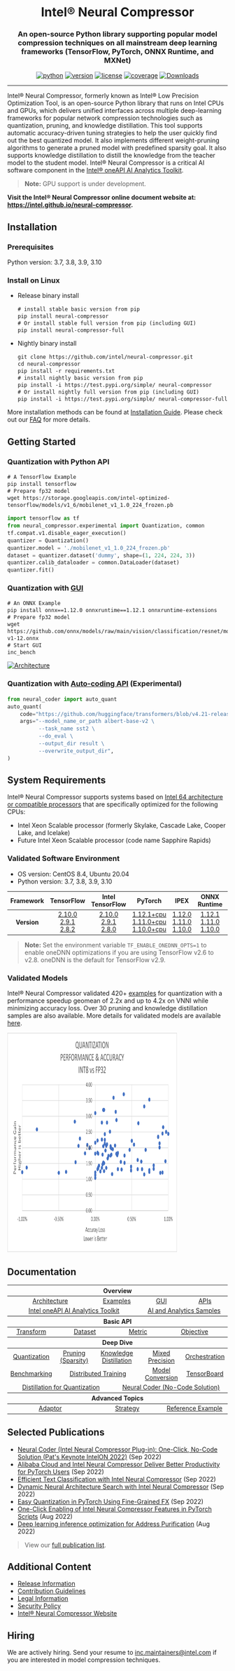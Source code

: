 <div align="center">
  
Intel® Neural Compressor
===========================
<h3> An open-source Python library supporting popular model compression techniques on all mainstream deep learning frameworks (TensorFlow, PyTorch, ONNX Runtime, and MXNet)</h3>

[![python](https://img.shields.io/badge/python-3.7%2B-blue)](https://github.com/intel/neural-compressor)
[![version](https://img.shields.io/badge/release-1.14-green)](https://github.com/intel/neural-compressor/releases)
[![license](https://img.shields.io/badge/license-Apache%202-blue)](https://github.com/intel/neural-compressor/blob/master/LICENSE)
[![coverage](https://img.shields.io/badge/coverage-90%25-green)](https://github.com/intel/neural-compressor)
[![Downloads](https://static.pepy.tech/personalized-badge/neural-compressor?period=total&units=international_system&left_color=grey&right_color=green&left_text=downloads)](https://pepy.tech/project/neural-compressor)
</div>

---
<div align="left">

Intel® Neural Compressor, formerly known as Intel® Low Precision Optimization Tool, is an open-source Python library that runs on Intel CPUs and GPUs, which delivers unified interfaces across multiple deep-learning frameworks for popular network compression technologies such as quantization, pruning, and knowledge distillation. This tool supports automatic accuracy-driven tuning strategies to help the user quickly find out the best quantized model. It also implements different weight-pruning algorithms to generate a pruned model with predefined sparsity goal. It also supports knowledge distillation to distill the knowledge from the teacher model to the student model. 
Intel® Neural Compressor is a critical AI software component in the [Intel® oneAPI AI Analytics Toolkit](https://software.intel.com/content/www/us/en/develop/tools/oneapi/ai-analytics-toolkit.html).

> **Note:**
> GPU support is under development.

**Visit the Intel® Neural Compressor online document website at: <https://intel.github.io/neural-compressor>.**   

## Installation

### Prerequisites

Python version: 3.7, 3.8, 3.9, 3.10

### Install on Linux
- Release binary install 
  ```Shell
  # install stable basic version from pip
  pip install neural-compressor
  # Or install stable full version from pip (including GUI)
  pip install neural-compressor-full
  ```
- Nightly binary install
  ```Shell
  git clone https://github.com/intel/neural-compressor.git
  cd neural-compressor
  pip install -r requirements.txt
  # install nightly basic version from pip
  pip install -i https://test.pypi.org/simple/ neural-compressor
  # Or install nightly full version from pip (including GUI)
  pip install -i https://test.pypi.org/simple/ neural-compressor-full
  ```
More installation methods can be found at [Installation Guide](./docs/installation_guide.md). Please check out our [FAQ](./docs/faq.md) for more details.

## Getting Started
### Quantization with Python API    

```shell
# A TensorFlow Example
pip install tensorflow
# Prepare fp32 model
wget https://storage.googleapis.com/intel-optimized-tensorflow/models/v1_6/mobilenet_v1_1.0_224_frozen.pb
```
```python
import tensorflow as tf
from neural_compressor.experimental import Quantization, common
tf.compat.v1.disable_eager_execution()
quantizer = Quantization()
quantizer.model = './mobilenet_v1_1.0_224_frozen.pb'
dataset = quantizer.dataset('dummy', shape=(1, 224, 224, 3))
quantizer.calib_dataloader = common.DataLoader(dataset)
quantizer.fit()
```
### Quantization with [GUI](./docs/bench.md)
```shell
# An ONNX Example
pip install onnx==1.12.0 onnxruntime==1.12.1 onnxruntime-extensions
# Prepare fp32 model
wget https://github.com/onnx/models/raw/main/vision/classification/resnet/model/resnet50-v1-12.onnx
# Start GUI
inc_bench
```
<a target="_blank" href="./docs/imgs/INC_GUI.gif">
  <img src="./docs/imgs/INC_GUI.gif" alt="Architecture">
</a>

### Quantization with [Auto-coding API](./neural_coder/docs/AutoQuant.md) (Experimental)

```python
from neural_coder import auto_quant
auto_quant(
    code="https://github.com/huggingface/transformers/blob/v4.21-release/examples/pytorch/text-classification/run_glue.py",
    args="--model_name_or_path albert-base-v2 \
          --task_name sst2 \
          --do_eval \
          --output_dir result \
          --overwrite_output_dir",
)
```

## System Requirements

Intel® Neural Compressor supports systems based on [Intel 64 architecture or compatible processors](https://en.wikipedia.org/wiki/X86-64) that are specifically optimized for the following CPUs:

* Intel Xeon Scalable processor (formerly Skylake, Cascade Lake, Cooper Lake, and Icelake)
* Future Intel Xeon Scalable processor (code name Sapphire Rapids)

### Validated Software Environment

* OS version: CentOS 8.4, Ubuntu 20.04  
* Python version: 3.7, 3.8, 3.9, 3.10  

<table class="docutils">
<thead>
  <tr>
    <th>Framework</th>
    <th>TensorFlow</th>
    <th>Intel TensorFlow</th>
    <th>PyTorch</th>
    <th>IPEX</th>
    <th>ONNX Runtime</th>
    <th>MXNet</th>
  </tr>
</thead>
<tbody>
  <tr align="center">
    <th>Version</th>
    <td class="tg-7zrl"><a href=https://github.com/tensorflow/tensorflow/tree/v2.10.0>2.10.0</a><br>
    <a href=https://github.com/tensorflow/tensorflow/tree/v2.9.1>2.9.1</a><br>
    <a href=https://github.com/tensorflow/tensorflow/tree/v2.8.2>2.8.2</a><br>
    <td class="tg-7zrl"><a href=https://github.com/Intel-tensorflow/tensorflow/tree/v2.10.0>2.10.0</a><br>
    <a href=https://github.com/Intel-tensorflow/tensorflow/tree/v2.9.1>2.9.1</a><br>
    <a href=https://github.com/Intel-tensorflow/tensorflow/tree/v2.8.0>2.8.0</a><br>
    <td class="tg-7zrl"><a href=https://download.pytorch.org/whl/torch_stable.html>1.12.1+cpu</a><br>
    <a href=https://download.pytorch.org/whl/torch_stable.html>1.11.0+cpu</a><br>
    <a href=https://download.pytorch.org/whl/torch_stable.html>1.10.0+cpu</a></td>
    <td class="tg-7zrl"><a href=https://github.com/intel/intel-extension-for-pytorch/tree/v1.12.0>1.12.0</a><br>
    <a href=https://github.com/intel/intel-extension-for-pytorch/tree/1.11.0>1.11.0</a><br>
    <a href=https://github.com/intel/intel-extension-for-pytorch/tree/v1.10.0>1.10.0</a></td>
    <td class="tg-7zrl"><a href=https://github.com/microsoft/onnxruntime/tree/v1.12.1>1.12.1</a><br>
    <a href=https://github.com/microsoft/onnxruntime/tree/v1.11.0>1.11.0</a><br>
    <a href=https://github.com/microsoft/onnxruntime/tree/v1.10.0>1.10.0</a></td>
    <td class="tg-7zrl"><a href=https://github.com/apache/incubator-mxnet/tree/1.8.0>1.8.0</a><br>
    <a href=https://github.com/apache/incubator-mxnet/tree/1.7.0>1.7.0</a><br>
    <a href=https://github.com/apache/incubator-mxnet/tree/1.6.0>1.6.0</a></td>
  </tr>
</tbody>
</table>

> **Note:**
> Set the environment variable ``TF_ENABLE_ONEDNN_OPTS=1`` to enable oneDNN optimizations if you are using TensorFlow v2.6 to v2.8. oneDNN is the default for TensorFlow v2.9.

### Validated Models
Intel® Neural Compressor validated 420+ [examples](./examples) for quantization with a performance speedup geomean of 2.2x and up to 4.2x on VNNI while minimizing accuracy loss. Over 30 pruning and knowledge distillation samples are also available. More details for validated models are available [here](docs/validated_model_list.md).   

<div style = "width: 77%; margin-bottom: 2%;">
  <a target="_blank" href="./docs/imgs/release_data.png">
    <img src="./docs/imgs/release_data.png" alt="Architecture" width=800 height=500>
  </a>
</div>

## Documentation

<table class="docutils">
  <thead>
  <tr>
    <th colspan="9">Overview</th>
  </tr>
  </thead>
  <tbody>
    <tr>
      <td colspan="3" align="center"><a href="docs/design.md">Architecture</a></td>
      <td colspan="2" align="center"><a href="https://github.com/intel/neural-compressor/tree/master/examples">Examples</a></td>
      <td colspan="2" align="center"><a href="docs/bench.md">GUI</a></td>
      <td colspan="2" align="center"><a href="docs/api-introduction.md">APIs</a></td>
    </tr>
    <tr>
      <td colspan="5" align="center"><a href="https://software.intel.com/content/www/us/en/develop/documentation/get-started-with-ai-linux/top.html">Intel oneAPI AI Analytics Toolkit</a></td>
      <td colspan="4" align="center"><a href="https://github.com/oneapi-src/oneAPI-samples/tree/master/AI-and-Analytics">AI and Analytics Samples</a></td>
    </tr>
  </tbody>
  <thead>
  <tr>
    <th colspan="9">Basic API</th>
  </tr>
  </thead>
  <tbody>
    <tr>
      <td colspan="2" align="center"><a href="docs/transform.md">Transform</a></td>
      <td colspan="2" align="center"><a href="docs/dataset.md">Dataset</a></td>
      <td colspan="2" align="center"><a href="docs/metric.md">Metric</a></td>
      <td colspan="3" align="center"><a href="docs/objective.md">Objective</a></td>
    </tr>
  </tbody>
  <thead>
    <tr>
      <th colspan="9">Deep Dive</th>
    </tr>
  </thead>
  <tbody>
    <tr>
        <td colspan="2" align="center"><a href="docs/Quantization.md">Quantization</a></td>
        <td colspan="1" align="center"><a href="docs/pruning.md">Pruning</a> <a href="docs/sparsity.md">(Sparsity)</a> </td> 
        <td colspan="2" align="center"><a href="docs/distillation.md">Knowledge Distillation</a></td>
        <td colspan="2" align="center"><a href="docs/mixed_precision.md">Mixed Precision</a></td>
        <td colspan="2" align="center"><a href="docs/orchestration.md">Orchestration</a></td>
    </tr>
    <tr>
        <td colspan="2" align="center"><a href="docs/benchmark.md">Benchmarking</a></td>
        <td colspan="3" align="center"><a href="docs/distributed.md">Distributed Training</a></td>
        <td colspan="2" align="center"><a href="docs/model_conversion.md">Model Conversion</a></td>
        <td colspan="2" align="center"><a href="docs/tensorboard.md">TensorBoard</a></td>
    </tr>
    <tr>
        <td colspan="4" align="center"><a href="docs/distillation_quantization.md">Distillation for Quantization</a></td>
        <td colspan="5" align="center"><a href="neural_coder">Neural Coder (No-Code Solution)</a></td>
    </tr>    
    
  </tbody>
  <thead>
      <tr>
        <th colspan="9">Advanced Topics</th>
      </tr>
  </thead>
  <tbody>
      <tr>
          <td colspan="3" align="center"><a href="docs/adaptor.md">Adaptor</a></td>
          <td colspan="3" align="center"><a href="docs/tuning_strategies.md">Strategy</a></td>
          <td colspan="3" align="center"><a href="docs/reference_examples.md">Reference Example</a></td>
      </tr>
  </tbody>
</table>

## Selected Publications

* [Neural Coder (Intel Neural Compressor Plug-in): One-Click, No-Code Solution (Pat's Keynote IntelON 2022)](https://twitter.com/i/status/1574909338203967497) (Sep 2022)
* [Alibaba Cloud and Intel Neural Compressor Deliver Better Productivity for PyTorch Users](https://medium.com/intel-analytics-software/alibaba-cloud-collaborates-with-intel-neural-compressor-for-better-productivity-and-performance-83cdb6500420) (Sep 2022)
* [Efficient Text Classification with Intel Neural Compressor](https://medium.com/intel-analytics-software/efficient-text-classification-with-intel-neural-compressor-4853296deeac) (Sep 2022)
* [Dynamic Neural Architecture Search with Intel Neural Compressor](https://medium.com/intel-analytics-software/dynamic-neural-architecture-search-with-intel-neural-compressor-7b05eaf325f3) (Sep 2022)
* [Easy Quantization in PyTorch Using Fine-Grained FX](https://medium.com/intel-analytics-software/easy-quantization-in-pytorch-using-fine-grained-fx-80be2c4bc2d6) (Sep 2022)
* [One-Click Enabling of Intel Neural Compressor Features in PyTorch Scripts](https://medium.com/intel-analytics-software/one-click-enable-intel-neural-compressor-features-in-pytorch-scripts-5d4e31f5a22b) (Aug 2022)
* [Deep learning inference optimization for Address Purification](https://zhuanlan.zhihu.com/p/552484413?utm_source=ZHShareTargetIDMore&utm_medium=social&utm_oi=667097517833981952) (Aug 2022)

> View our [full publication list](docs/publication_list.md).

## Additional Content

* [Release Information](docs/releases_info.md)
* [Contribution Guidelines](docs/contributions.md)
* [Legal Information](docs/legal_information.md)
* [Security Policy](SECURITY.md)
* [Intel® Neural Compressor Website](https://intel.github.io/neural-compressor)

## Hiring

We are actively hiring. Send your resume to inc.maintainers@intel.com if you are interested in model compression techniques.
